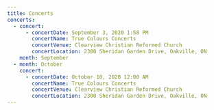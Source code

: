 ```yaml
---
title: Concerts
concerts:
  - concert:
      - concertDate: September 3, 2020 1:58 PM
        concertName: True Colours Concerts
        concertVenue: Clearview Christian Reformed Church
        concertLocation: 2300 Sheridan Garden Drive, Oakville, ON
    month: September
  - month: October
    concert:
      - concertDate: October 10, 2020 12:00 AM
        concertName: True Colours Concerts
        concertVenue: Clearview Christian Reformed Church
        concertLocation: 2300 Sheridan Garden Drive, Oakville, ON
---
```

